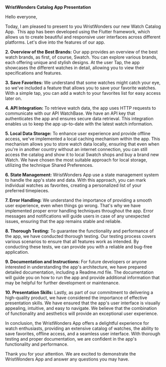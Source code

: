 **WristWonders Catalog App Presentation**

Hello everyone,

Today, I am pleased to present to you WristWonders our new Watch Catalog App.  This app has been developed using the Flutter framework, which allows us to create beautiful and responsive user interfaces across different platforms. Let's dive into the features of our app.

**2. Overview of the Best Brands:**
Our app provides an overview of the best watch brands, as first, of course, Swatch. You can explore various brands, each offering unique and stylish designs. At the user Tap, the app showcases the different watches in detail, allowing you to view their specifications and features.

**3. Save Favorites:**
We understand that some watches might catch your eye, so we've included a feature that allows you to save your favorite watches. With a simple tap, you can add a watch to your favorites list for easy access later on.

**4. API Integration:**
To retrieve watch data, the app uses HTTP requests to communicate with our API WatchBase. We have an API key that authenticates the app and ensures secure data retrieval. This integration enables us to keep the app up-to-date with the latest watch information.

**5. Local Data Storage:**
To enhance user experience and provide offline access, we've implemented a local caching mechanism within the app. This mechanism allows you to store watch data locally, ensuring that even when you're in another country without an internet connection, you can still access the catalog and show it to local Swatch shops and buy a brand new Watch. We have chosen the most suitable approach for local storage, utilizing the technique Shared Preferences.

**6. State Management:**
WristWonders App use a state management system to handle the app's state and data. With this approach, you can mark individual watches as favorites, creating a personalized list of your preferred timepieces.

**7. Error Handling:**
We understand the importance of providing a smooth user experience, even when things go wrong. That's why we have implemented proper error handling techniques throughout the app. Error messages and notifications will guide users in case of any unexpected issues, ensuring that the app remains stable and reliable.

**8. Thorough Testing:**
To guarantee the functionality and performance of the app, we have conducted thorough testing. Our testing process covers various scenarios to ensure that all features work as intended. By conducting these tests, we can provide you with a reliable and bug-free application.

**9. Documentation and Instructions:**
For future developers or anyone interested in understanding the app's architecture, we have prepared detailed documentation, including a Readme.md file. The documentation will guide you on how to run the app and provide additional information that may be helpful for further development or maintenance.

**10. Presentation Skills:**
Lastly, as part of our commitment to delivering a high-quality product, we have considered the importance of effective presentation skills. We have ensured that the app's user interface is visually appealing, intuitive, and easy to navigate. We believe that the combination of functionality and aesthetics will provide an exceptional user experience.

In conclusion, the WristWonders App offers a delightful experience for watch enthusiasts, providing an extensive catalog of watches, the ability to save favorites, offline access, and a seamless user interface. With thorough testing and proper documentation, we are confident in the app's functionality and performance.

Thank you for your attention. We are excited to demonstrate the WristWonders App and answer any questions you may have.
